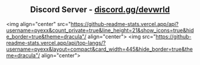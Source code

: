 <!-- TITLE -->
<h2 align="center">Discord Server - <a href="https://discord.gg/devwrld">discord.gg/devwrld</a></h2>

<img  align="center" src="https://github-readme-stats.vercel.app/api?username=pyexx&count_private=true&line_height=21&show_icons=true&hide_border=true&theme=dracula"/ align="center">
<img src="https://github-readme-stats.vercel.app/api/top-langs/?username=pyexx&layout=compact&card_width=445&hide_border=true&theme=dracula"/ align="center">
